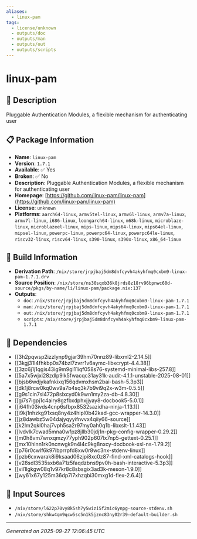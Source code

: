 ```yaml
---
aliases:
  - linux-pam
tags:
  - license/unknown
  - outputs/doc
  - outputs/man
  - outputs/out
  - outputs/scripts
---
```


# linux-pam

## 📝 Description

Pluggable Authentication Modules, a flexible mechanism for authenticating user

## 📋 Package Information

- **Name**: `linux-pam`
- **Version**: `1.7.1`
- **Available**: ✅ Yes
- **Broken**: ✅ No
- **Description**: Pluggable Authentication Modules, a flexible mechanism for authenticating user
- **Homepage**: [https://github.com/linux-pam/linux-pam](https://github.com/linux-pam/linux-pam)
- **License**: `unknown`
- **Platforms**: `aarch64-linux`, `armv5tel-linux`, `armv6l-linux`, `armv7a-linux`, `armv7l-linux`, `i686-linux`, `loongarch64-linux`, `m68k-linux`, `microblaze-linux`, `microblazeel-linux`, `mips-linux`, `mips64-linux`, `mips64el-linux`, `mipsel-linux`, `powerpc-linux`, `powerpc64-linux`, `powerpc64le-linux`, `riscv32-linux`, `riscv64-linux`, `s390-linux`, `s390x-linux`, `x86_64-linux`

## 🔧 Build Information

- **Derivation Path**: `/nix/store/jrpjbaj5dm8dnfcyvh4akyhfmq0cxbm9-linux-pam-1.7.1.drv`
- **Source Position**: `/nix/store/ns30sqxb36k8jrds8z18rv96bpnwc60d-source/pkgs/by-name/li/linux-pam/package.nix:137`
- **Outputs**:
  - `doc`:  `/nix/store/jrpjbaj5dm8dnfcyvh4akyhfmq0cxbm9-linux-pam-1.7.1`
  - `man`:  `/nix/store/jrpjbaj5dm8dnfcyvh4akyhfmq0cxbm9-linux-pam-1.7.1`
  - `out`:  `/nix/store/jrpjbaj5dm8dnfcyvh4akyhfmq0cxbm9-linux-pam-1.7.1`
  - `scripts`:  `/nix/store/jrpjbaj5dm8dnfcyvh4akyhfmq0cxbm9-linux-pam-1.7.1`

## 🔗 Dependencies

- [[3h2pqwsp2izzlynp9gjar39hm70nnz89-libxml2-2.14.5]]
- [[3kgj31l4fhkbp0s74bzl7zvrr1v6aymc-libxcrypt-4.4.38]]
- [[3zc6j1j1qgis43ig9m9gl11iqf058s76-systemd-minimal-libs-257.8]]
- [[5a7x5wjxi28zdlp9lk5fwacqc31ay31k-audit-4.1.1-unstable-2025-08-01]]
- [[bjsb6wdjykafnkixq156qdvmxhsm2bai-bash-5.3p3]]
- [[dk1j8rcw0kq0wv9a7b4sq3k7b9vi9q2x-w3m-0.5.5]]
- [[g9s1cin7si472p8slxcyd0k9wn1my2za-db-4.8.30]]
- [[gi7s7igpj1c4airy8gzfbxdphxjjyay8-docbook5-5.0.1]]
- [[i64fh03ivds4cnp6sfbpx8532sazidha-ninja-1.13.1]]
- [[i9kj1nhzkg91xsq8ny4z4hipl0b42kad-gcc-wrapper-14.3.0]]
- [[jz8dawbz5w04dajyqyyifnvvx4qiiy66-source]]
- [[k2lm2qkl0haj7vph5sa2r97my0ah0q1b-libxslt-1.1.43]]
- [[lvdvlk7cwad5mna0wfpz8jllb30jdj1n-pkg-config-wrapper-0.29.2]]
- [[m0h8vm7wnxqmzy77yph902p607lx7np5-gettext-0.25.1]]
- [[mx10hlnn1rk0ncnwgk9n4l4c9kg8nxcy-docbook-xsl-ns-1.79.2]]
- [[p76r0cwlf6k97ibprrpfd8xw0r8wc3nx-stdenv-linux]]
- [[pzb6cxwarak8i9ksaad06zjpi8xc0z87-find-xml-catalogs-hook]]
- [[v28sdl3535sxb6a71z5faqdzbns9pv0h-bash-interactive-5.3p3]]
- [[vil1lgkgw08q1v97kr8c8sbsgix3ad3k-meson-1.9.0]]
- [[wy61x67y125m36dp7l7xhzqbi30mxg1d-flex-2.6.4]]

## 📁 Input Sources

- `/nix/store/l622p70vy8k5sh7y5wizi5f2mic6ynpg-source-stdenv.sh`
- `/nix/store/shkw4qm9qcw5sc5n1k5jznc83ny02r39-default-builder.sh`

---
*Generated on 2025-09-27 12:06:45 UTC*
